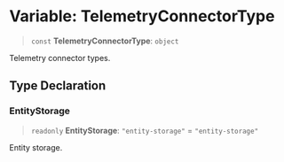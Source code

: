 # Variable: TelemetryConnectorType

> `const` **TelemetryConnectorType**: `object`

Telemetry connector types.

## Type Declaration

### EntityStorage

> `readonly` **EntityStorage**: `"entity-storage"` = `"entity-storage"`

Entity storage.
